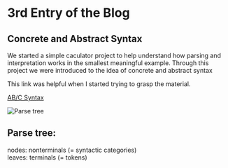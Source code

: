 # 3rd Entry of the Blog

## Concrete and Abstract Syntax

We started a simple caculator project to help understand how parsing and <br/>
interpretation works in the smallest meaningful example. Through this <br/>
project we were introduced to the idea of concrete and abstract syntax <br/>

This link was helpful when I started trying to grasp the material. 

[AB/C Syntax](http://www.cse.chalmers.se/edu/year/2011/course/TIN321/lectures/proglang-02.html)

![Parse tree](https://lh3.googleusercontent.com/proxy/IYamfqUz6jfprCjnaqlyAb5WDW8WLLRzkHeNLBzE4fJ4kC7Z3QW65psYKFrweeplEflx7haRkFuvdHWaaj--b4pH-jfqjONqf4nf-CFZ4crftwjSEnuarIjw2qOVR-aZ5OE)

## Parse tree:

nodes: nonterminals (= syntactic categories) <br/>
leaves: terminals (= tokens)
